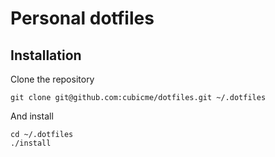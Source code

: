 # Personal dotfiles
## Installation
Clone the repository
``` shell
git clone git@github.com:cubicme/dotfiles.git ~/.dotfiles
```
And install
``` shell
cd ~/.dotfiles
./install
```
